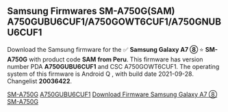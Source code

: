<h2>Samsung Firmwares SM-A750G(SAM) A750GUBU6CUF1/A750GOWT6CUF1/A750GNUBU6CUF1</h2>
Download the Samsung firmware for the ✅ <strong>Samsung Galaxy A7 ⑧ </strong> ⭐ <strong>SM-A750G</strong> with product code <strong>SAM</strong> <strong> from Peru</strong>. This firmware has version number PDA <strong>A750GUBU6CUF1</strong> and CSC A750GOWT6CUF1. The operating system of this firmware is Android Q , with build date 2021-09-28. Changelist <strong>20036422</strong>.


[SM-A750G](https://samfirm.shop/samsung/model/SM-A750G)
[A750GUBU6CUF1](https://samfirm.shop/samsung/pda/A750GUBU6CUF1)
[Download Firmware Samsung Galaxy A7 ⑧ SM-A750G](https://samfirm.shop/samsung/firmware/460056)
